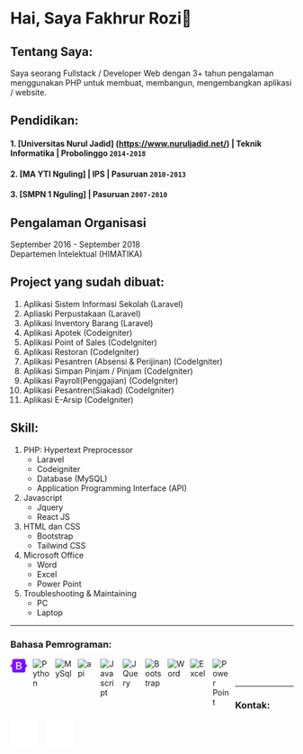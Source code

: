 # Hai, Saya Fakhrur Rozi👋

## Tentang Saya:
Saya seorang Fullstack / Developer Web dengan 3+ tahun pengalaman menggunakan PHP untuk membuat, membangun, mengembangkan aplikasi / website.

## Pendidikan:

#### 1. [Universitas Nurul Jadid] (https://www.nuruljadid.net/) | Teknik Informatika | Probolinggo `2014-2018`
#### 2. [MA YTI Nguling] | IPS | Pasuruan `2010-2013`
#### 3. [SMPN 1 Nguling] | Pasuruan `2007-2010`

## Pengalaman Organisasi
September 2016 -  September 2018
<br />
Departemen Intelektual (HIMATIKA)

## Project yang sudah dibuat:

1. Aplikasi Sistem Informasi Sekolah (Laravel)
2. Apliaski Perpustakaan (Laravel)
3. Aplikasi Inventory Barang (Laravel)
4. Aplikasi Apotek (Codeigniter)
5. Aplikasi Point of Sales (CodeIgniter)
6. Aplikasi Restoran (CodeIgniter)
7. Aplikasi Pesantren (Absensi & Perijinan) (CodeIgniter)
8. Aplikasi Simpan Pinjam / Pinjam (CodeIgniter)
9. Aplikasi Payroll(Penggajian) (CodeIgniter)
10. Aplikasi Pesantren(Siakad) (CodeIgniter)
11. Aplikasi E-Arsip (CodeIgniter)

## Skill:
1. PHP: Hypertext Preprocessor
   - Laravel
   - Codeigniter
   - Database (MySQL)
   - Application Programming Interface (API)
2. Javascript
   - Jquery
   - React JS
3. HTML dan CSS
   - Bootstrap
   - Tailwind CSS
4. Microsoft Office
   - Word
   - Excel
   - Power Point
5. Troubleshooting & Maintaining
   - PC
   - Laptop
---

### Bahasa Pemrograman:

[<img align="left" alt="Python" width="30px" src="./img/bootstrap_logo.png" style="padding-right:10px;" />][Laravel]
[<img align="left" alt="Python" width="30px" src="https://cdn.icon-icons.com/icons2/2415/PNG/512/codeigniter_plain_wordmark_logo_icon_146592.png" style="padding-right:10px;" />][codeigniter]
[<img align="left" alt="MySql" width="30px" src="https://cdn.jsdelivr.net/gh/devicons/devicon/icons/mysql/mysql-original.svg" style="padding-right:10px;" />][mysql]
[<img align="left" alt="api" width="30px" src="https://cdn-icons-png.flaticon.com/512/1493/1493169.png" style="padding-right:10px;" />][API]
[<img align="left" alt="Javascript" width="30px" src="https://seeklogo.com/images/J/javascript-logo-8892AEFCAC-seeklogo.com.png" style="padding-right:10px;" />][javascript]
[<img align="left" alt="JQuery" width="30px" src="https://logodix.com/logo/941120.png" style="padding-right:10px;" />][jquery]
[<img align="left" alt="Bootstrap" width="30px" src="https://www.pinclipart.com/picdir/big/35-353932_bootstrap-bootstrap-4-logo-png-clipart.png" style="padding-right:10px;" />][bootstrap]
[<img align="left" alt="Word" width="30px" src="https://logodownload.org/wp-content/uploads/2018/10/word-logo-0.png" style="padding-right:10px;" />][microsoft]
[<img align="left" alt="Excel" width="30px" src="https://logodownload.org/wp-content/uploads/2020/04/excel-logo-0.png" style="padding-right:10px;" />][microsoft]
[<img align="left" alt="Power Point" width="30px" src="https://cdn.iconscout.com/icon/free/png-512/powerpoint-1411853-1194342.png" style="padding-right:10px;" />][microsoft]

<br />
<br />

---
### Kontak:

[![website](./img/github-dark.svg)](https://github.com/farozy)
&nbsp;&nbsp;
[![website](./img/instagram-dark.svg)](https://www.instagram.com/farozyie/)

[laravel]: https://laravel.com/
[codeigniter]: https://codeigniter.com/
[mysql]: https://www.mysql.com/
[api]: https://aws.amazon.com/id/what-is/api/
[javascript]: https://www.javascript.com/
[jquery]: https://jquery.com/
[bootstrap]: https://getbootstrap.com/
[microsoft]: https://www.microsoft.com/id-id
